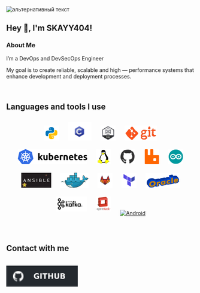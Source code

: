 <img src="video.gif" alt="альтернативный текст">

## **Hey 👋, I'm  SKAYY404!**  

### About Me  
I’m a DevOps and DevSecOps
 Engineer

My goal is to create reliable, scalable
and high — performance systems
 that enhance development and deployment processes.
  
  

</td><td valign="top" width="50%">



</td></tr></table>  

<br/>  

## Languages ​​and tools I use 
<div align="center">  
<a href="https://www.python.org/" target="_blank"><img style="margin: 10px" src="python.gif" alt="Python" height="40" /></a>  
<a href="https://www.cprogramming.com/" target="_blank"><img style="margin: 10px" src="c.gif" alt="C" height="50" /></a>  
<a href="https://www.mysql.com/" target="_blank"><img style="margin: 10px" src="sql1.gif" alt="MySQL" height="40" /></a>
<a href="https://git-scm.com/" target="_blank"><img style="margin: 10px" src="git.gif" alt="Nginx" height="40" /></a>  
<a href="https://kubernetes.io/" target="_blank"><img style="margin: 10px" src="Kubernetes.png" alt="Kubernetes.png" height="40" /></a>  
<a href="https://www.linux.org/" target="_blank"><img style="margin: 10px" src="linux.gif" alt="Linux" height="40" /></a>  
<a href="https://github.com/" target="_blank"><img style="margin: 10px" src="github.gif" alt="Git" height="40" /></a>  
<a href="https://www.rabbitmq.com/" target="_blank"><img style="margin: 10px" src="RabbitMQ.png" alt="RabbitMQ" height="40" /></a>  
<a href="https://www.arduino.cc/" target="_blank"><img style="margin: 10px" src="arduino.gif" alt="Arduino" height="40" /></a>  
<a href="https://www.ansible.com/" target="_blank"><img style="margin: 10px" src="ansible.gif" alt="Ansible" height="40" /></a>  
<a href="https://www.docker.com/" target="_blank"><img style="margin: 10px" src="docker.gif" alt="Docker" height="40" /></a>  
<a href="https://about.gitlab.com/" target="_blank"><img style="margin: 10px" src="gitlab.gif" alt="GitLab" height="40" /></a>    
<a href="https://www.terraform.io/" target="_blank"><img style="margin: 10px" src="terraform.png" alt="Terraform" height="40" /></a>  
<a href="https://www.oracle.com/in/index.html" target="_blank"><img style="margin: 10px" src="oracle.gif" alt="Oracle" height="40" /></a>  
<a href="https://kafka.apache.org/" target="_blank"><img style="margin: 10px" src="kafka.png" alt="Kafka" height="40" /></a>  
<a href="https://www.openstack.org/" target="_blank"><img style="margin: 10px" src="openstack.png" alt="OpenStack" height="40" /></a>  
<a href="https://www.android.com/intl/en_in/" target="_blank"><img style="margin: 10px" src="android.gif" alt="Android" height="40" /></a>  
</div>  

<br/>  





</td></tr></table>  

<br/>  

## Contact with me

<br/>  

<a href="https://github.com/SKAYY404" target="_blank">
<img src='git.svg' alt=github style="margin-bottom: 5px;" />
</a>  
<!-- <a href="https://github.com/SKAYY404" target="_blank">
<img src='telegram.png' alt=github style="margin-bottom: 5px;" height="27"  />
</a>  -->

<br/>  

  





